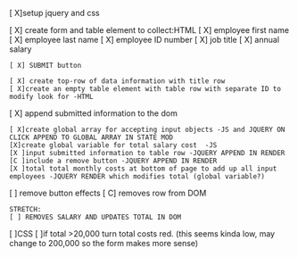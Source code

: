 [ X]setup jquery and css

[ X] create form and table element to collect:HTML
    [ X] employee first name
    [ X] employee last name
    [ X] employee ID number
    [ X] job title
    [ X] annual salary

    [ X] SUBMIT button  

    [ X] create top-row of data information with title row
    [ X]create an empty table element with table row with separate ID to modify look for -HTML

[ X] append submitted information to the dom

    [ X]create global array for accepting input objects -JS and JQUERY ON CLICK APPEND TO GLOBAL ARRAY IN STATE MOD
    [X]create global variable for total salary cost  -JS
    [X ]input submitted information to table row -JQUERY APPEND IN RENDER
    [C ]include a remove button -JQUERY APPEND IN RENDER
    [X ]total total monthly costs at bottom of page to add up all input employees -JQUERY RENDER which modifies total (global variable?)
    

[ ] remove button effects
    [ C] removes row from DOM 
    
    STRETCH:
    [ ] REMOVES SALARY AND UPDATES TOTAL IN DOM

[ ]CSS
    [ ]if total >20,000 turn total costs red. (this seems kinda low, may change to 200,000 so the form makes more sense)


     